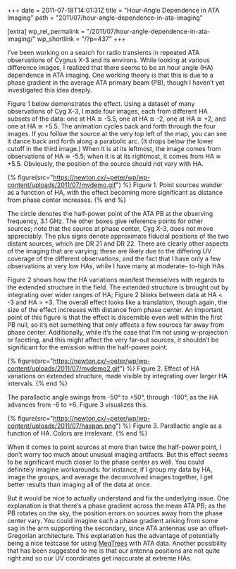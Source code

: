 +++
date = 2011-07-18T14:01:31Z
title = "Hour-Angle Dependence in ATA Imaging"
path = "2011/07/hour-angle-dependence-in-ata-imaging"

[extra]
wp_rel_permalink = "/2011/07/hour-angle-dependence-in-ata-imaging/"
wp_shortlink = "/?p=437"
+++

I’ve been working on a search for radio transients in repeated ATA
observations of Cygnus X-3 and its environs. While looking at various
difference images, I realized that there seems to be an hour angle (HA)
dependence in ATA imaging. One working theory is that this is due to a phase
gradient in the average ATA primary beam (PB), though I haven’t yet
investigated this idea deeply.

Figure 1 below demonstrates the effect. Using a dataset of many observations
of Cyg X-3, I made four images, each from different HA subsets of the data:
one at HA ≅ -5.5, one at HA ≅ -2, one at HA ≅ +2, and one at HA ≅ +5.5. The
animation cycles back and forth through the four images. If you follow the
source at the very top left of the map, you can see it dance back and forth
along a parabolic arc. (It drops below the lower cutoff in the third image.)
When it is at its leftmost, the image comes from observations of HA ≅ -5.5;
when it is at its rightmost, it comes from HA ≅ +5.5. Obviously, the position
of the source should not vary with HA.

{% figure(src="https://newton.cx/~peter/wp/wp-content/uploads/2011/07/mvdemo.gif") %}
Figure 1. Point sources wander as a function of HA, with the effect becoming more significant as distance from phase center increases.
{% end %}

The circle denotes the half-power point of the ATA PB at the observing
frequency, 3.1 GHz. The other boxes give reference points for other sources;
note that the source at phase center, Cyg X-3, does not move appreciably. The
plus signs denote approximate fiducial positions of the two distant sources,
which are DR 21 and DR 22. There are clearly other aspects of the imaging that
are varying; these are likely due to the differing UV coverage of the
different observations, and the fact that I have only a few observations at
very low HAs, while I have many at moderate- to-high HAs.

Figure 2 shows how the HA variations manifest themselves with regards to the
extended structure in the field. The extended structure is brought out by
integrating over wider ranges of HA; Figure 2 blinks between data at HA < -3
and HA > +3. The overall effect looks like a translation, though again, the
size of the effect increases with distance from phase center. An important
point of this figure is that the effect is discernible even well within the
first PB null, so it’s not something that only affects a few sources far away
from phase center. Additionally, while it’s the case that I’m not using
w-projection or faceting, and this might affect the very far-out sources, it
shouldn’t be significant for the emission within the half-power point.

{% figure(src="https://newton.cx/~peter/wp/wp-content/uploads/2011/07/mvdemo2.gif") %}
Figure 2. Effect of HA variations on extended structure, made visible by integrating over larger HA intervals.
{% end %}

The parallactic angle swings from -50° to +50°, through -180°, as the HA
advances from -6 to +6. Figure 3 visualizes this.

{% figure(src="https://newton.cx/~peter/wp/wp-content/uploads/2011/07/haspan.png") %}
Figure 3. Parallactic angle as a function of HA. Colors are irrelevant.
{% end %}

When it comes to point sources at more than twice the half-power point, I
don’t worry too much about unusual imaging artifacts. But this effect seems to
be significant much closer to the phase center as well. You could definitely
imagine workarounds: for instance, if I group my data by HA, image the groups,
and average the deconvolved images together, I get better results than imaging
all of the data at once.

But it would be nice to actually understand and fix the underlying issue. One
explanation is that there’s a phase gradient across the mean ATA PB; as the PB
rotates on the sky, the position errors on sources away from the phase center
vary. You could imagine such a phase gradient arising from some sag in the arm
supporting the secondary, since ATA antennas use an offset- Gregorian
architecture. This explanation has the advantage of potentially being a nice
testcase for using [MeqTrees](http://www.astron.nl/meqwiki) with ATA data.
Another possibility that has been suggested to me is that our antenna
positions are not quite right and so our UV coordinates get inaccurate at
extreme HAs.
